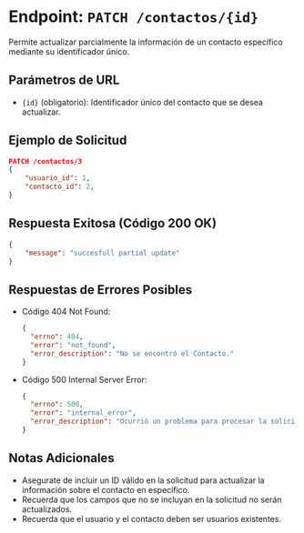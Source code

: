 <!-- Documentacion de un endpoint patch que actualiza parcialmente un registro en la coleccion de contactos /contactos{id} -->

# Endpoint: `PATCH /contactos/{id}`

Permite actualizar parcialmente la información de un contacto específico mediante su identificador único.

## Parámetros de URL

- `{id}` (obligatorio): Identificador único del contacto que se desea actualizar.

## Ejemplo de Solicitud

```json
PATCH /contactos/3
{
    "usuario_id": 1,
    "contacto_id": 2,
}
```

## Respuesta Exitosa (Código 200 OK)

```json
{
    "message": "succesfull partial update"
}
```

## Respuestas de Errores Posibles

- Código 404 Not Found:

  ```json
  {
    "errno": 404,
    "error": "not_found",
    "error_description": "No se encontró el Contacto."
  }
  ```

- Código 500 Internal Server Error:

  ```json
  {
    "errno": 500,
    "error": "internal_error",
    "error_description": "Ocurrió un problema para procesar la solicitud"
  }
  ```

## Notas Adicionales

- Asegurate de incluir un ID válido en la solicitud para actualizar la información sobre el contacto en específico.
- Recuerda que los campos que no se incluyan en la solicitud no serán actualizados.
- Recuerda que el usuario y el contacto deben ser usuarios existentes.
